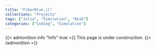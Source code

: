```yaml
---
title: "FiberNlse.jl"
collections: "Projects"
tags: ["Julia", "Simulation", "NLSE"]
categories: ["Coding", "Simulation"]
---
```


{{< admonition info "Info" true >}}
This page is under construction.
{{< /admonition >}}
